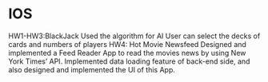 # IOS 
HW1-HW3:BlackJack 
        Used the algorithm for AI 
        User can select the decks of cards and numbers of players
HW4: Hot Movie Newsfeed
    Designed and implemented a Feed Reader App to read the movies news by using New York Times’ API.
    Implemented data loading feature of back-end side, and also designed and implemented the UI of this App.
